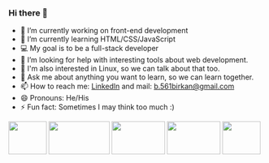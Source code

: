 ### Hi there 👋


- 🔭 I’m currently working on front-end development
- 🌱 I’m currently learning HTML/CSS/JavaScript
-  :computer: My goal is to be a full-stack developer
- 🤔 I’m looking for help with interesting tools about web development.
- :penguin: I'm also interested in Linux, so we can talk about that too.
- 💬 Ask me about anything you want to learn, so we can learn together.
- 📫 How to reach me: [Linkedln](https://www.linkedin.com/in/birkando%C4%9Fan/) and mail: b.561birkan@gmail.com
- 😄 Pronouns: He/His
- ⚡ Fun fact: Sometimes I may think too much :)

<span><img src="https://download.softwsp.com/sites/13/2015/06/icon-python-1.png" width=75px height=65px></span>
<span><img src="https://fiverr-res.cloudinary.com/images/q_auto,f_auto/gigs/115749263/original/18634597c81755b64d7372b06797d92b1f2ae245/im-good-at-fixing-javascript-angularjs-html-and-css-issues.jpg" width=120px height=65px></span>
<span><img src="https://miro.medium.com/max/1400/1*YeN5jNmrzLOnKxAuQtrrSA.png" width=105px height=65px></span>
<span><img src="https://upload.wikimedia.org/wikipedia/commons/thumb/3/38/SQLite370.svg/640px-SQLite370.svg.png" width=105px height=65px></span>
<span><img src="https://upload.wikimedia.org/wikipedia/commons/thumb/b/b0/NewTux.svg/220px-NewTux.svg.png" width=75px height=65px></span>
